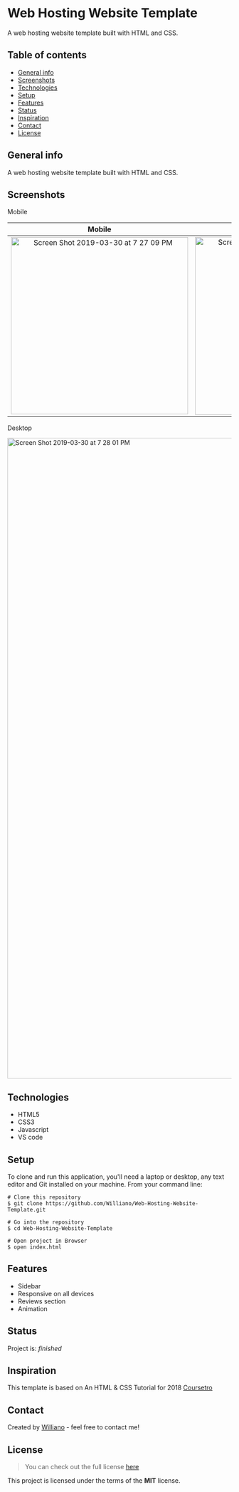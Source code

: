 # Web Hosting Website Template
A web hosting website template built with HTML and CSS.

## Table of contents
* [General info](#general-info)
* [Screenshots](#screenshots)
* [Technologies](#technologies)
* [Setup](#setup)
* [Features](#features)
* [Status](#status)
* [Inspiration](#inspiration)
* [Contact](#contact)
* [License](#license)

## General info
A web hosting website template built with HTML and CSS.

## Screenshots
Mobile

Mobile             |  Mobile With Sidebar
:-------------------------:|:-------------------------:
<img width="398" alt="Screen Shot 2019-03-30 at 7 27 09 PM" src="https://user-images.githubusercontent.com/19711677/55280877-80b7ca00-5323-11e9-8519-d98ad6dd3dd0.png"> | <img width="400" alt="Screen Shot 2019-03-30 at 7 27 29 PM" src="https://user-images.githubusercontent.com/19711677/55280876-80b7ca00-5323-11e9-9d85-ca1c536d7c1a.png">

Desktop 

<img width="1440" alt="Screen Shot 2019-03-30 at 7 28 01 PM" src="https://user-images.githubusercontent.com/19711677/55280875-801f3380-5323-11e9-802c-8d34fa3a2f3e.png"> 


## Technologies
* HTML5
* CSS3 
* Javascript
* VS code 

## Setup
To clone and run this application, you'll need a laptop or desktop, any text editor and Git installed on your machine. From your command line:

```
# Clone this repository
$ git clone https://github.com/Williano/Web-Hosting-Website-Template.git

# Go into the repository
$ cd Web-Hosting-Website-Template

# Open project in Browser
$ open index.html
```

## Features

* Sidebar
* Responsive on all devices
* Reviews section
* Animation

## Status
Project is: _finished_

## Inspiration
This template is based on An HTML & CSS Tutorial for 2018 [Coursetro](https://www.youtube.com/watch?v=8gNrZ4lAnAw)

## Contact
Created by [Williano](https://williano.github.io/) - feel free to contact me!

## License
>You can check out the full license [here](https://github.com/Williano/Web-Hosting-Website-Template/blob/master/LICENSE)

This project is licensed under the terms of the **MIT** license.
